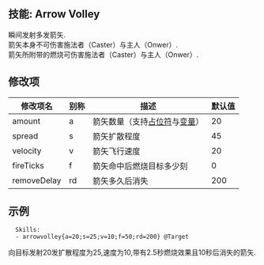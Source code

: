技能: Arrow Volley
--------------------------

瞬间发射多发箭矢.  
箭矢本身不可伤害施法者（Caster）与主人（Onwer）.  
箭矢所附带的燃烧可伤害施法者（Caster）与主人（Onwer）.

修改项
----------

| 修改项名 | 别称    | 描述                                                                                                    | 默认值 |
|-----------|------------|----------------------------------------------------------------------------------------------------------------|---------------|
| amount      | a       | 箭矢数量（支持[占位符](/技能/占位符)与[变量](/技能/变量)）                         | 20      |
| spread      | s       | 箭矢扩散程度                              | 45      |
| velocity    | v       | 箭矢飞行速度                                 | 20      |
| fireTicks   | f       | 箭矢命中后燃烧目标多少刻           | 0       |
| removeDelay | rd      | 箭矢多久后消失 | 200     |

示例
--------

      Skills:
      - arrowvolley{a=20;s=25;v=10;f=50;rd=200} @Target

向目标发射20发扩散程度为25,速度为10,带有2.5秒燃烧效果且10秒后消失的箭矢.
